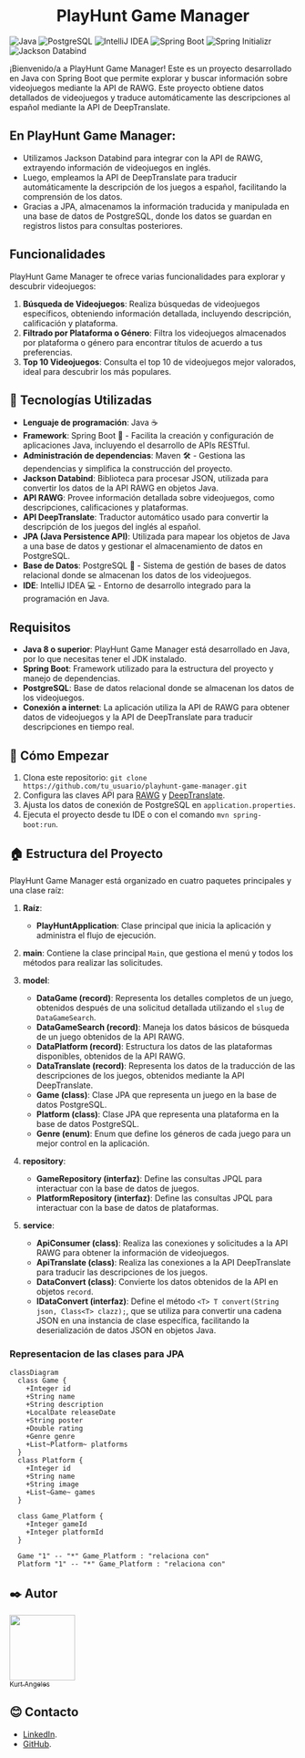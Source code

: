 <div align="center">

# PlayHunt Game Manager

</div>

![Java](https://img.shields.io/badge/-Java-007396?style=flat-square&logo=java&logoColor=ffffff)
![PostgreSQL](https://img.shields.io/badge/-PostgreSQL-336791?style=flat-square&logo=postgresql&logoColor=ffffff)
![IntelliJ IDEA](https://img.shields.io/badge/-IntelliJ%20IDEA-000000?style=flat-square&logo=intellij-idea&logoColor=ffffff)
![Spring Boot](https://img.shields.io/badge/-Spring%20Boot-6DB33F?style=flat-square&logo=spring-boot&logoColor=ffffff)
![Spring Initializr](https://img.shields.io/badge/-Spring%20Initializr-6DB33F?style=flat-square&logo=spring&logoColor=ffffff)
![Jackson Databind](https://img.shields.io/badge/-Jackson%20Databind-2E7D32?style=flat-square&logo=java&logoColor=ffffff)

¡Bienvenido/a a PlayHunt Game Manager! Este es un proyecto desarrollado en Java con Spring Boot que permite explorar y buscar información sobre videojuegos mediante la API de RAWG. Este proyecto obtiene datos detallados de videojuegos y traduce automáticamente las descripciones al español mediante la API de DeepTranslate.

## En PlayHunt Game Manager:

- Utilizamos Jackson Databind para integrar con la API de RAWG, extrayendo información de videojuegos en inglés.
- Luego, empleamos la API de DeepTranslate para traducir automáticamente la descripción de los juegos a español, facilitando la comprensión de los datos.
- Gracias a JPA, almacenamos la información traducida y manipulada en una base de datos de PostgreSQL, donde los datos se guardan en registros listos para consultas posteriores.

## Funcionalidades

PlayHunt Game Manager te ofrece varias funcionalidades para explorar y descubrir videojuegos:

1. **Búsqueda de Videojuegos**: Realiza búsquedas de videojuegos específicos, obteniendo información detallada, incluyendo descripción, calificación y plataforma.
2. **Filtrado por Plataforma o Género**: Filtra los videojuegos almacenados por plataforma o género para encontrar títulos de acuerdo a tus preferencias.
3. **Top 10 Videojuegos**: Consulta el top 10 de videojuegos mejor valorados, ideal para descubrir los más populares.

## 🔧 Tecnologías Utilizadas

- **Lenguaje de programación**: Java ☕
- **Framework**: Spring Boot 🌱 - Facilita la creación y configuración de aplicaciones Java, incluyendo el desarrollo de APIs RESTful.
- **Administración de dependencias**: Maven 🛠️ - Gestiona las dependencias y simplifica la construcción del proyecto.
- **Jackson Databind**: Biblioteca para procesar JSON, utilizada para convertir los datos de la API RAWG en objetos Java.
- **API RAWG**: Provee información detallada sobre videojuegos, como descripciones, calificaciones y plataformas.
- **API DeepTranslate**: Traductor automático usado para convertir la descripción de los juegos del inglés al español.
- **JPA (Java Persistence API)**: Utilizada para mapear los objetos de Java a una base de datos y gestionar el almacenamiento de datos en PostgreSQL.
- **Base de Datos**: PostgreSQL 🐘 - Sistema de gestión de bases de datos relacional donde se almacenan los datos de los videojuegos.
- **IDE**: IntelliJ IDEA 💻 - Entorno de desarrollo integrado para la programación en Java.

## Requisitos

- **Java 8 o superior**: PlayHunt Game Manager está desarrollado en Java, por lo que necesitas tener el JDK instalado.
- **Spring Boot**: Framework utilizado para la estructura del proyecto y manejo de dependencias.
- **PostgreSQL**: Base de datos relacional donde se almacenan los datos de los videojuegos.
- **Conexión a internet**: La aplicación utiliza la API de RAWG para obtener datos de videojuegos y la API de DeepTranslate para traducir descripciones en tiempo real.


## 🚀 Cómo Empezar

1. Clona este repositorio: `git clone https://github.com/tu_usuario/playhunt-game-manager.git`
2. Configura las claves API para [RAWG](https://rawg.io/apidocs) y [DeepTranslate](https://rapidapi.com/deep-translate-api-deep-translate-api-default/api/deep-translate).
3. Ajusta los datos de conexión de PostgreSQL en `application.properties`.
4. Ejecuta el proyecto desde tu IDE o con el comando `mvn spring-boot:run`.


## 🏠 Estructura del Proyecto

PlayHunt Game Manager está organizado en cuatro paquetes principales y una clase raíz:

1. **Raíz**:
   - **PlayHuntApplication**: Clase principal que inicia la aplicación y administra el flujo de ejecución.

2. **main**: Contiene la clase principal `Main`, que gestiona el menú y todos los métodos para realizar las solicitudes.

3. **model**: 
   - **DataGame (record)**: Representa los detalles completos de un juego, obtenidos después de una solicitud detallada utilizando el `slug` de `DataGameSearch`.
   - **DataGameSearch (record)**: Maneja los datos básicos de búsqueda de un juego obtenidos de la API RAWG.
   - **DataPlatform (record)**: Estructura los datos de las plataformas disponibles, obtenidos de la API RAWG.
   - **DataTranslate (record)**: Representa los datos de la traducción de las descripciones de los juegos, obtenidos mediante la API DeepTranslate.
   - **Game (class)**: Clase JPA que representa un juego en la base de datos PostgreSQL.
   - **Platform (class)**: Clase JPA que representa una plataforma en la base de datos PostgreSQL.
   - **Genre (enum)**: Enum que define los géneros de cada juego para un mejor control en la aplicación.

4. **repository**:
   - **GameRepository (interfaz)**: Define las consultas JPQL para interactuar con la base de datos de juegos.
   - **PlatformRepository (interfaz)**: Define las consultas JPQL para interactuar con la base de datos de plataformas.

5. **service**:
   - **ApiConsumer (class)**: Realiza las conexiones y solicitudes a la API RAWG para obtener la información de videojuegos.
   - **ApiTranslate (class)**: Realiza las conexiones a la API DeepTranslate para traducir las descripciones de los juegos.
   - **DataConvert (class)**: Convierte los datos obtenidos de la API en objetos `record`.
   - **IDataConvert (interfaz)**: Define el método `<T> T convert(String json, Class<T> clazz);`, que se utiliza para convertir una cadena JSON en una instancia de clase específica, facilitando la deserialización de datos JSON en objetos Java.

### Representacion de las clases para JPA

```mermaid
classDiagram
  class Game {
    +Integer id
    +String name
    +String description
    +LocalDate releaseDate
    +String poster
    +Double rating
    +Genre genre
    +List~Platform~ platforms
  }
  class Platform {
    +Integer id
    +String name
    +String image
    +List~Game~ games
  }

  class Game_Platform {
    +Integer gameId
    +Integer platformId
  }

  Game "1" -- "*" Game_Platform : "relaciona con"
  Platform "1" -- "*" Game_Platform : "relaciona con"
```

## ✒️ Autor

[<img src="https://avatars.githubusercontent.com/u/82422415?v=4" width=115><br><sub>Kurt Angeles</sub>](https://github.com/kurttck)

## 😊 Contacto

* [LinkedIn](https://www.linkedin.com/in/kurt-angeles-segura/).
* [GitHub](https://github.com/kurttck).
